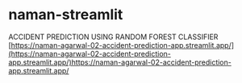 # naman-streamlit


ACCIDENT PREDICTION USING RANDOM FOREST CLASSIFIER
[https://naman-agarwal-02-accident-prediction-app.streamlit.app/](https://naman-agarwal-02-accident-prediction-app.streamlit.app/)https://naman-agarwal-02-accident-prediction-app.streamlit.app/
